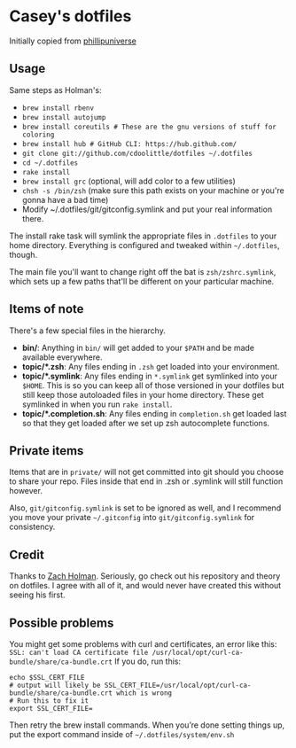 # Casey's dotfiles

Initially copied from [phillipuniverse](https://github.com/phillipuniverse/dotfiles)

## Usage

Same steps as Holman's:
- `brew install rbenv`
- `brew install autojump`
- `brew install coreutils # These are the gnu versions of stuff for coloring`
- `brew install hub # GitHub CLI: https://hub.github.com/`
- `git clone git://github.com/cdoolittle/dotfiles ~/.dotfiles`
- `cd ~/.dotfiles`
- `rake install`
- `brew install grc` (optional, will add color to a few utilities)
- `chsh -s /bin/zsh` (make sure this path exists on your machine or you're gonna have a bad time)
- Modify ~/.dotfiles/git/gitconfig.symlink and put your real information there.

The install rake task will symlink the appropriate files in `.dotfiles` to your
home directory. Everything is configured and tweaked within `~/.dotfiles`,
though.

The main file you'll want to change right off the bat is `zsh/zshrc.symlink`,
which sets up a few paths that'll be different on your particular machine.

## Items of note <Section blatantly ripped off>

There's a few special files in the hierarchy.

- **bin/**: Anything in `bin/` will get added to your `$PATH` and be made
  available everywhere.
- **topic/\*.zsh**: Any files ending in `.zsh` get loaded into your
  environment.
- **topic/\*.symlink**: Any files ending in `*.symlink` get symlinked into
  your `$HOME`. This is so you can keep all of those versioned in your dotfiles
  but still keep those autoloaded files in your home directory. These get
  symlinked in when you run `rake install`.
- **topic/\*.completion.sh**: Any files ending in `completion.sh` get loaded
  last so that they get loaded after we set up zsh autocomplete functions.

## Private items

Items that are in `private/` will not get committed into git should you choose to share your repo.
Files inside that end in .zsh or .symlink will still function however.

Also, `git/gitconfig.symlink` is set to be ignored as well, and I recommend you move your private
`~/.gitconfig` into `git/gitconfig.symlink` for consistency.

## Credit

Thanks to [Zach Holman](http://github.com/holman/dotfiles). Seriously, go check
out his repository and theory on dotfiles. I agree with all of it, and would
never have created this without seeing his first.

## Possible problems
You might get some problems with curl and certificates, an error like this:
 `SSL: can't load CA certificate file /usr/local/opt/curl-ca-bundle/share/ca-bundle.crt`
If you do, run this:
```
echo $SSL_CERT_FILE
# output will likely be SSL_CERT_FILE=/usr/local/opt/curl-ca-bundle/share/ca-bundle.crt which is wrong
# Run this to fix it
export SSL_CERT_FILE=
```
Then retry the brew install commands. When you’re done setting things up, put the export command inside of `~/.dotfiles/system/env.sh`
